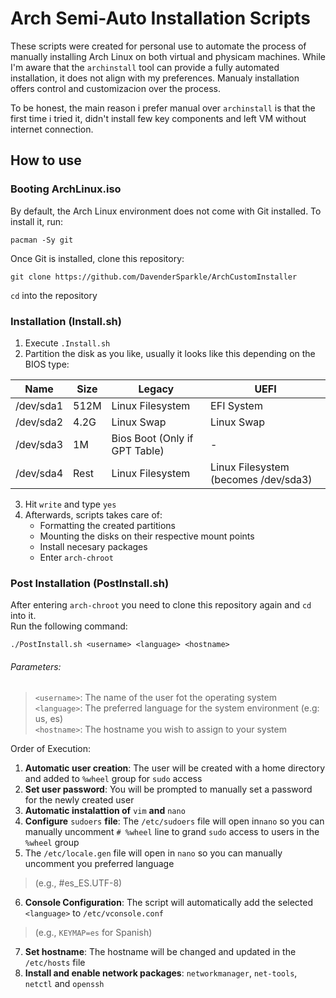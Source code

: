 # Arch Semi-Auto Installation Scripts

These scripts were created for personal use to automate the process of manually installing Arch Linux on both virtual and physicam machines.
While I'm aware that the `archinstall` tool can provide a fully automated installation, it does not align with my preferences. Manualy installation offers control and customizacion over the process.

To be honest, the main reason i prefer manual over `archinstall` is that the first time i tried it, didn't install few key components and left VM without internet connection.

## How to use
### Booting ArchLinux.iso
By default, the Arch Linux environment does not come with Git installed. To install it, run:
```
pacman -Sy git
```

Once Git is installed, clone this repository:
```
git clone https://github.com/DavenderSparkle/ArchCustomInstaller
```

`cd` into the repository

### Installation (Install.sh)

1. Execute `.Install.sh`  
2. Partition the disk as you like, usually it looks like this depending on the BIOS type:

| Name          | Size   | Legacy                        | UEFI                                 |
| ------------- |--------|-------------------------------|--------------------------------------|
| /dev/sda1     | 512M   | Linux Filesystem              | EFI System                           |
| /dev/sda2     | 4.2G   | Linux Swap                    | Linux Swap                           |
| /dev/sda3     | 1M     | Bios Boot (Only if GPT Table) | -                                    |
| /dev/sda4     | Rest   | Linux Filesystem              | Linux Filesystem (becomes /dev/sda3) |

3. Hit `write` and type `yes`
4. Afterwards, scripts takes care of:
    * Formatting the created partitions
    * Mounting the disks on their respective mount points
    * Install necesary packages
    * Enter `arch-chroot`


### Post Installation (PostInstall.sh)

After entering `arch-chroot` you need to clone this repository again and `cd` into it.  
Run the following command:

```
./PostInstall.sh <username> <language> <hostname>
```
###### Parameters:
>  `<username>`: The name of the user fot the operating system  
>  `<language>`: The preferred language for the system environment (e.g: us, es)  
>  `<hostname>`: The hostname you wish to assign to your system

Order of Execution:
1. **Automatic user creation**: The user will be created with a home directory and added to `%wheel` group for `sudo` access
2. **Set user password**: You will be prompted to manually set a password for the newly created user
3. **Automatic instalattion of** `vim` **and** `nano`
4. **Configure** `sudoers` **file**: The `/etc/sudoers` file will open in`nano` so you can manually uncomment `# %wheel` line to grand `sudo` access to users in the `%wheel` group
5. The `/etc/locale.gen` file will open in `nano` so you can manually uncomment you preferred language  
>(e.g., #es_ES.UTF-8)
6. **Console Configuration**: The script will automatically add the selected `<language>` to `/etc/vconsole.conf`  
>  (e.g., `KEYMAP=es` for Spanish) 
7. **Set hostname**: The hostname will be changed and updated in the `/etc/hosts` file
8. **Install and enable network packages**: `networkmanager`, `net-tools`, `netctl` and `openssh`